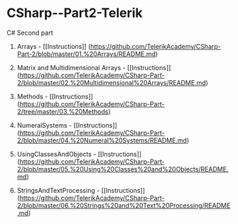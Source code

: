 # CSharp--Part2-Telerik
C# Second part

1. Arrays     -       [[Instructions]]
(https://github.com/TelerikAcademy/CSharp-Part-2/blob/master/01.%20Arrays/README.md)

2. Matrix and Multidimensional Arrays   -   [[Instructions]] (https://github.com/TelerikAcademy/CSharp-Part-2/blob/master/02.%20Multidimensional%20Arrays/README.md)

3. Methods    -       [[Instructions]]   
(https://github.com/TelerikAcademy/CSharp-Part-2/tree/master/03.%20Methods)

4. NumeralSystems   -   [[Instructions]] 
(https://github.com/TelerikAcademy/CSharp-Part-2/blob/master/04.%20Numeral%20Systems/README.md)

5. UsingClassesAndObjects   - [[Instructions]] 
(https://github.com/TelerikAcademy/CSharp-Part-2/blob/master/05.%20Using%20Classes%20and%20Objects/README.md)

6. StringsAndTextProcessing   - [[Instructions]]
(https://github.com/TelerikAcademy/CSharp-Part-2/blob/master/06.%20Strings%20and%20Text%20Processing/README.md)
